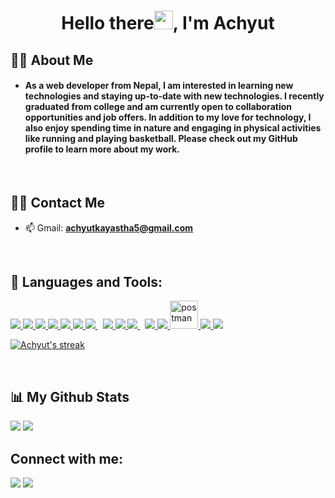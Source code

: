 <h1 align="center">Hello there<img src="https://raw.githubusercontent.com/MartinHeinz/MartinHeinz/master/wave.gif" width="30px">, I'm Achyut</h1>
	


## 🙋‍♂️ About Me
- <h4> As a web developer from Nepal, I am interested in learning new technologies and staying up-to-date with new technologies. I recently graduated from college and am currently open to collaboration opportunities and job offers. In addition to my love for technology, I also enjoy spending time in nature and engaging in physical activities like running and playing basketball. Please check out my GitHub profile to learn more about my work.</h4>
<br>

## 🙋‍♂️ Contact Me 
- 📫 Gmail: **achyutkayastha5@gmail.com**

<br>

## 🚀 Languages and Tools:
<p align="left"> 
	    <a href="https://www.python.org" target="_blank"> <img src="https://img.icons8.com/color/48/000000/python.png"/> </a>
   <a href="https://www.djangoproject.com/"> <img src="https://img.icons8.com/color/48/000000/django.png"/> </a>	
	    <a href="https://reactjs.org/" target="_blank"> <img src="https://img.icons8.com/color/48/000000/flutter.png"/> </a>
	    <a href="https://www.w3.org/html/" target="_blank"> <img src="https://img.icons8.com/color/48/000000/html-5.png"/> </a> 
	    <a href="https://www.w3schools.com/css/" target="_blank"> <img src="https://img.icons8.com/color/48/000000/css3.png"/> </a> 
	    <a href="https://getbootstrap.com" target="_blank"> <img src="https://img.icons8.com/color/48/000000/bootstrap.png"/> </a> 
	    <a style="padding-right:8px;" href="https://nodejs.org" target="_blank"> <img src="https://img.icons8.com/color/48/000000/nodejs.png"/> </a> 
	    <a href="https://firebase.google.com/" target="_blank"> <img src="https://img.icons8.com/color/48/000000/firebase.png"/> </a> 
	    <a href="https://developer.mozilla.org/en-US/docs/Web/JavaScript" target="_blank"> <img src="https://img.icons8.com/color/48/000000/javascript.png"/> </a>   
	    <a style="padding-right:8px;" href="https://www.mysql.com/" target="_blank"> <img src="https://img.icons8.com/fluent/50/000000/mysql-logo.png"/> </a>
	 <a href="https://www.mongodb.com/"> <img src="https://img.icons8.com/color/48/000000/mongodb.png"/> </a>
	     <a href="https://www.typescriptlang.org/"> <img src="https://img.icons8.com/color/48/000000/typescript.png"/> </a>
	    <a href="https://postman.com" target="_blank"> <img src="https://www.vectorlogo.zone/logos/getpostman/getpostman-icon.svg" alt="postman" width="45" height="45"/> </a>   
	    <a href="https://git-scm.com/" target="_blank"> <img src="https://img.icons8.com/color/48/000000/git.png"/> </a> 	
	<a href="https://nestjs.com/" target="_blank"> <img src="https://img.icons8.com/color/48/000000/nestjs.png"/> </a> </p>
	
	
<p align="left">
	    <a href="https://github.com/runingcoder/github-readme-streak-stats">
		<img title="dots" alt="Achyut's streak" src="https://github-readme-streak-stats.herokuapp.com/?user=runingcoder&theme=black-ice&hide_border=true&stroke=0000&background=060A0CD0"/> 
	    </a>
	</p>

<br>

## 📊 My Github Stats

<img align="start" src="https://github-readme-stats.vercel.app/api?username=runingcoder&show_icons=true&theme=midnight-purple&line_height=24&hide=stars&bg_color=0d1117" />

<img align="end" src="https://github-readme-stats.vercel.app/api/top-langs/?username=runingcoder&layout=compact&theme=midnight-purple&bg_color=0d1117" />


<br>

## Connect with me:
<p align="left">
	<a href = "https://www.linkedin.com/in/achyut-kayastha-770a4a1a5/"><img src="https://img.icons8.com/fluent/48/000000/linkedin.png"/></a>
	<a href = "https://www.instagram.com/kayasthaachyut/"><img src="https://img.icons8.com/fluent/48/000000/instagram-new.png"/></a>
		</p>
